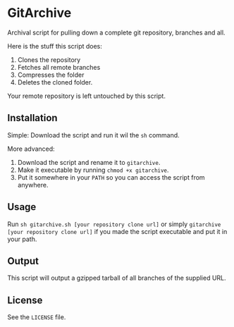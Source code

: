 # GitArchive

Archival script for pulling down a complete git repository, branches and all.

Here is the stuff this script does:

1. Clones the repository
2. Fetches all remote branches
3. Compresses the folder
4. Deletes the cloned folder.

Your remote repository is left untouched by this script.

## Installation
Simple: Download the script and run it wil the `sh` command.

More advanced:

1. Download the script and rename it to `gitarchive`.
2. Make it executable by running `chmod +x gitarchive`.
3. Put it somewhere in your `PATH` so you can access the script from anywhere.

## Usage
Run `sh gitarchive.sh [your repository clone url]` or simply `gitarchive [your repository clone url]` if you made the script executable and put it in your path.

## Output
This script will output a gzipped tarball of all branches of the supplied URL.

## License
See the `LICENSE` file.
